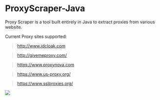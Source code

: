 # ProxyScraper-Java
Proxy Scraper is a tool built entirely in Java to extract proxies from various website.

Current Proxy sites supported:
> http://www.idcloak.com

> http://givemeproxy.com/

> https://www.proxynova.com
 
> https://www.us-proxy.org/

> https://www.sslproxies.org/

 ![](http://emma.wtf/strip/ps-Java.png)

